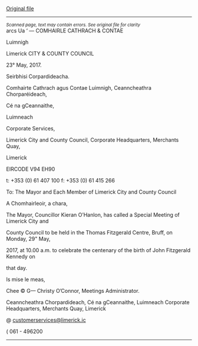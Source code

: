 [Original file](https://www.limerick.ie/sites/default/files/media/documents/2017-05/Agenda%20Special%20Meeting%20290517.pdf)

---
*<small>Scanned page, text may contain errors. See original file for clarity</small>*  
arcs Ua ‘
—
COMHAIRLE
CATHRACH & CONTAE

Luimnigh

Limerick
CITY & COUNTY
COUNCIL

23° May, 2017.

Seirbhisi Corpardideacha.

Comhairte Cathrach agus Contae Luimnigh,
Ceanncheathra Chorparéideach,

Cé na gCeannaithe,

Luimneach

Corporate Services,

Limerick City and County Council,
Corporate Headquarters,
Merchants Quay,

Limerick

EIRCODE V94 EH90

t: +353 (0) 61 407 100
f: +353 (0) 61 415 266

To: The Mayor and Each Member of Limerick City and County Council

A Chomhairleoir, a chara,

The Mayor, Councillor Kieran O’Hanlon, has called a Special Meeting of Limerick City and

County Council to be held in the Thomas Fitzgerald Centre, Bruff, on Monday, 29" May,

2017, at 10.00 a.m. to celebrate the centenary of the birth of John Fitzgerald Kennedy on

that day.

Is mise le meas,

Chee © G—
Christy O’Connor,
Meetings Administrator.

Ceanncheathra Chorpardideach, Cé na gCeannaithe, Luimneach
Corporate Headquarters, Merchants Quay, Limerick

@ customerservices@limerick.ic

( 061 - 496200


---
